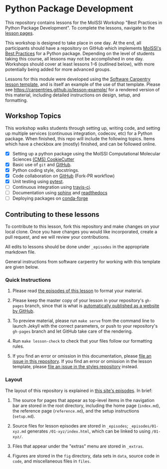 Python Package Development
==============

This repository contains lessons for the MolSSI Workshop "Best Practices in Python Package Development". To complete the lessons, navigate to the [lesson pages].

This workshop is designed to take place in one day. At the end, all participants should have a repository on GitHub which implements [MolSSI's Best Practices] for a Python package. Depending on the level of students taking this course, all lessons may not be accomplished in one day. Workshops should cover at least lessons 1-6 (outlined below), with more potentially being added for more advanced groups.

Lessons for this module were developed using the [Software Carpentry lesson template][styles],
and is itself an example of the use of that template.
Please see <https://carpentries.github.io/lesson-example/>
for a rendered version of this material,
including detailed instructions on design, setup, and formatting.

## Workshop Topics
This workshop walks students through setting up, writing code, and setting up multiple services (continuous integration, codecov, etc) for a Python package. When finished, this repo will include the following topics. Items which have a checkbox are (mostly) finished, and can be followed online.

- [x] Setting up a python package using the MolSSI Computational Molecular Sciences [(CMS) CookieCutter][cookiecutter]
- [x] Basic use of `git` and [GitHub].
- [x] Python coding style, docstrings.
- [x] Code collaboration on [GitHub] (Fork-PR workflow)
- [x] Unit testing using [pytest].
- [ ] Continuous integration using [travis-ci].
- [ ] Documentation using [sphinx] and [readthedocs]
- [ ] Deploying packages on [conda-forge]

## Contributing to these lessons
To contribute to this lesson, fork this repository and make changes on your local clone. Once you have changes you would like incorporated, create a pull request, and we will review your contributions.

All edits to lessons should be done under `_episodes` in the appropriate markdown file.

General instructions from software carpentry for working with this template are given below.

### Quick Instructions

1.  Please read [the episodes of this lesson][rendered] to format your material.

2.  Please keep the master copy of your lesson in your repository's `gh-pages` branch,
    since that is what is
    [automatically published as a website by GitHub][github-pages].

3.  To preview material,
    please run `make serve` from the command line
    to launch Jekyll with the correct parameters,
    or push to your repository's `gh-pages` branch
    and let GitHub take care of the rendering.

4.  Run `make lesson-check` to check that your files follow our formatting rules.

5.  If you find an error or omission in this documentation,
    please [file an issue in this repository][example-issues].
    If you find an error or omission in the lesson template,
    please [file an issue in the styles repository][styles-issues] instead.

### Layout

The layout of this repository is explained in [this site's episodes][rendered].
In brief:

1.  The source for pages that appear as top-level items in the navigation bar
    are stored in the root directory,
    including the home page (`index.md`),
    the reference page (`reference.md`),
    and the setup instructions (`setup.md`).

2.  Source files for lesson episodes are stored in `_episodes`;
    `_episodes/01-xyz.md` generates `/01-xyz/index.html`,
    which can be linked to using `/01-xyz/`.

3.  Files that appear under the "extras" menu are stored in `_extras`.

4.  Figures are stored in the `fig` directory,
    data sets in `data`,
    source code in `code`,
    and miscellaneous files in `files`.


[cookiecutter]: https://github.com/MolSSI/cookiecutter-cms
[collections]: https://jekyllrb.com/docs/collections/
[conda-forge]: https://conda-forge.org/
[editing-config]: https://carpentries.github.io/lesson-example/03-organization/
[example-issues]: https://github.com/carpentries/lesson-example/issues/
[github-pages]: https://help.github.com/articles/creating-project-pages-manually/
[GitHub]: https://github.com
[lesson pages]: https://molssi-education.github.io/CMS-Python-DevOps/
[issues]: https://github.com/carpentries/lesson-example/issues
[MolSSI's Best Practices]: https://molssi.org/education/best-practices/
[pytest]: https://pytest.org
[readthedocs]: https://readthedocs.org
[rendered]: https://carpentries.github.io/lesson-example/
[setup]: https://carpentries.github.io/lesson-example/setup.html
[sphinx]: http://www.sphinx-doc.org/en/master/
[styles-issues]: https://github.com/carpentries/styles/issues/
[styles]: https://github.com/carpentries/styles/
[travis-ci]: https://travis-ci.org/
